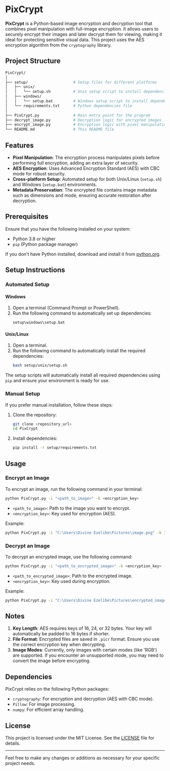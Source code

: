 # PixCrypt

**PixCrypt** is a Python-based image encryption and decryption tool that combines pixel manipulation with full-image encryption. It allows users to securely encrypt their images and later decrypt them for viewing, making it ideal for protecting sensitive visual data. This project uses the AES encryption algorithm from the `cryptography` library.

## Project Structure

```bash
PixCrypt/
│
├── setup/                    # Setup files for different platforms
│   ├── unix/
│   │   └── setup.sh          # Unix setup script to install dependencies
│   ├── windows/
│   │   └── setup.bat         # Windows setup script to install dependencies
│   └── requirements.txt      # Python dependencies file
│
├── PixCrypt.py               # Main entry point for the program
├── decrypt_image.py          # Decryption logic for encrypted images
├── encrypt_image.py          # Encryption logic with pixel manipulation
└── README.md                 # This README file
```

## Features

- **Pixel Manipulation**: The encryption process manipulates pixels before performing full encryption, adding an extra layer of security.
- **AES Encryption**: Uses Advanced Encryption Standard (AES) with CBC mode for robust security.
- **Cross-platform Setup**: Automated setup for both Unix/Linux (`setup.sh`) and Windows (`setup.bat`) environments.
- **Metadata Preservation**: The encrypted file contains image metadata such as dimensions and mode, ensuring accurate restoration after decryption.

## Prerequisites

Ensure that you have the following installed on your system:

- Python 3.8 or higher
- `pip` (Python package manager)

If you don't have Python installed, download and install it from [python.org](https://www.python.org/downloads/).

## Setup Instructions

### Automated Setup

#### Windows

1. Open a terminal (Command Prompt or PowerShell).
2. Run the following command to automatically set up dependencies:
   ```bash
   setup\windows\setup.bat
   ```

#### Unix/Linux

1. Open a terminal.
2. Run the following command to automatically install the required dependencies:
   ```bash
   bash setup/unix/setup.sh
   ```

The setup scripts will automatically install all required dependencies using `pip` and ensure your environment is ready for use.

### Manual Setup

If you prefer manual installation, follow these steps:

1. Clone the repository:
   ```bash
   git clone <repository_url>
   cd PixCrypt
   ```

2. Install dependencies:
   ```bash
   pip install -r setup/requirements.txt
   ```

## Usage

### Encrypt an Image

To encrypt an image, run the following command in your terminal:

```bash
python PixCrypt.py -i "<path_to_image>" -k <encryption_key>
```

- `<path_to_image>`: Path to the image you want to encrypt.
- `<encryption_key>`: Key used for encryption (AES).

Example:

```bash
python PixCrypt.py -i "C:\Users\Divine Ezelibe\Pictures\image.png" -k 12345
```

### Decrypt an Image

To decrypt an encrypted image, use the following command:

```bash
python PixCrypt.py -i "<path_to_encrypted_image>" -k <encryption_key> --decrypt
```

- `<path_to_encrypted_image>`: Path to the encrypted image.
- `<encryption_key>`: Key used during encryption.

Example:

```bash
python PixCrypt.py -i "C:\Users\Divine Ezelibe\Pictures\encrypted_image.picr" -k 12345 --decrypt
```

## Notes

1. **Key Length**: AES requires keys of 16, 24, or 32 bytes. Your key will automatically be padded to 16 bytes if shorter.
2. **File Format**: Encrypted files are saved in `.picr` format. Ensure you use the correct encryption key when decrypting.
3. **Image Modes**: Currently, only images with certain modes (like 'RGB') are supported. If you encounter an unsupported mode, you may need to convert the image before encrypting.

## Dependencies

PixCrypt relies on the following Python packages:

- `cryptography`: For encryption and decryption (AES with CBC mode).
- `Pillow`: For image processing.
- `numpy`: For efficient array handling.

## License

This project is licensed under the MIT License. See the [LICENSE](LICENSE) file for details.

---

Feel free to make any changes or additions as necessary for your specific project needs.